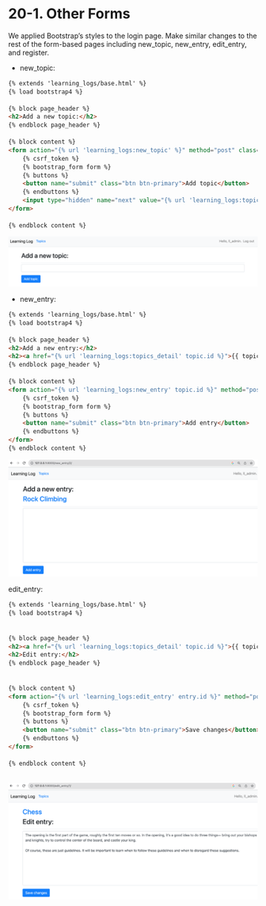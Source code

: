 20-1. Other Forms
========================================================

We applied Bootstrap’s styles to the login page. Make similar changes to the rest of the form-based pages including new_topic, new_entry, edit_entry, and register.

* new_topic:
```html
{% extends 'learning_logs/base.html' %}
{% load bootstrap4 %}

{% block page_header %}
<h2>Add a new topic:</h2>    
{% endblock page_header %}
    
{% block content %}
<form action="{% url 'learning_logs:new_topic' %}" method="post" class="form">
    {% csrf_token %}
    {% bootstrap_form form %}
    {% buttons %}
    <button name="submit" class="btn btn-primary">Add topic</button>
    {% endbuttons %}
    <input type="hidden" name="next" value="{% url 'learning_logs:topics_list' %}">
</form>
    
{% endblock content %}   
```
![Try It Yourself-20-1 - 1](https://github.com/nihathalici/Python-Crash-Course-The-Book/blob/main/Projects/Django-Project/2nd-Loop/00-Getting-started-with-Django/screenshots/screenshot_try_it_yourself_20_1_new_topic.PNG)

* new_entry:
```html
{% extends 'learning_logs/base.html' %}
{% load bootstrap4 %}

{% block page_header %}
<h2>Add a new entry:</h2>  
<h2><a href="{% url 'learning_logs:topics_detail' topic.id %}">{{ topic }}</a></h2>
{% endblock page_header %}
    
{% block content %}
<form action="{% url 'learning_logs:new_entry' topic.id %}" method="post" class="form">
    {% csrf_token %}
    {% bootstrap_form form %}
    {% buttons %}
    <button name="submit" class="btn btn-primary">Add entry</button>
    {% endbuttons %}
</form>   
{% endblock content %}  
```
![Try It Yourself-20-1 - 2](https://github.com/nihathalici/Python-Crash-Course-The-Book/blob/main/Projects/Django-Project/2nd-Loop/00-Getting-started-with-Django/screenshots/screenshot_try_it_yourself_20_1_new_entry.PNG)


edit_entry:
```html
{% extends 'learning_logs/base.html' %}
{% load bootstrap4 %}


{% block page_header %}
<h2><a href="{% url 'learning_logs:topics_detail' topic.id %}">{{ topic }}</a></h2>
<h2>Edit entry:</h2>    
{% endblock page_header %}
    

{% block content %}
<form action="{% url 'learning_logs:edit_entry' entry.id %}" method="post" class="form">
    {% csrf_token %}
    {% bootstrap_form form %}
    {% buttons %}
    <button name="submit" class="btn btn-primary">Save changes</button>
    {% endbuttons %}
</form>
    
{% endblock content %}
    
```
![Try It Yourself-20-1 - 3](https://github.com/nihathalici/Python-Crash-Course-The-Book/blob/main/Projects/Django-Project/2nd-Loop/00-Getting-started-with-Django/screenshots/screenshot_try_it_yourself_20_1_edit_entry.png)

